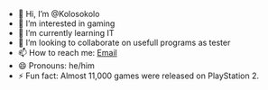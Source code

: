 



<ul>
<li> 👋 Hi, I’m @Kolosokolo</li>
<li> 👀 I’m interested in gaming</li>
<li> 🌱 I’m currently learning IT</li>
<li> 💞️ I’m looking to collaborate on usefull programs as tester</li>
<li> 📫 How to reach me: <a href="mailto:fmajchrowski7@gmail.com">Email</a></li>
<li> 😄 Pronouns: he/him</li>
<li>⚡ Fun fact: Almost 11,000 games were released on <a color="blue"> PlayStation 2. </a></li>
</ul>

<!---
Kolosokolo/Kolosokolo is a ✨ special ✨ repository because its `README.md` (this file) appears on your GitHub profile.
You can click the Preview link to take a look at your changes.
--->
